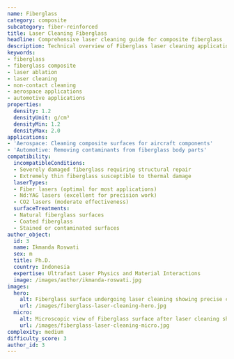 ```yaml
---
name: Fiberglass
category: composite
subcategory: fiber-reinforced
title: Laser Cleaning Fiberglass
headline: Comprehensive laser cleaning guide for composite fiberglass
description: Technical overview of Fiberglass laser cleaning applications and parameters
keywords:
- fiberglass
- fiberglass composite
- laser ablation
- laser cleaning
- non-contact cleaning
- aerospace applications
- automotive applications
properties:
  density: 1.2
  densityUnit: g/cm³
  densityMin: 1.2
  densityMax: 2.0
applications:
- 'Aerospace: Cleaning composite surfaces for aircraft components'
- 'Automotive: Removing contaminants from fiberglass body parts'
compatibility:
  incompatibleConditions:
  - Severely damaged fiberglass requiring structural repair
  - Extremely thin fiberglass susceptible to thermal damage
  laserTypes:
  - Fiber lasers (optimal for most applications)
  - Nd:YAG lasers (excellent for precision work)
  - CO2 lasers (moderate effectiveness)
  surfaceTreatments:
  - Natural fiberglass surfaces
  - Coated fiberglass
  - Stained or contaminated surfaces
author_object:
  id: 3
  name: Ikmanda Roswati
  sex: m
  title: Ph.D.
  country: Indonesia
  expertise: Ultrafast Laser Physics and Material Interactions
  image: /images/author/ikmanda-roswati.jpg
images:
  hero:
    alt: Fiberglass surface undergoing laser cleaning showing precise contamination removal
    url: /images/fiberglass-laser-cleaning-hero.jpg
  micro:
    alt: Microscopic view of Fiberglass surface after laser cleaning showing detailed surface structure
    url: /images/fiberglass-laser-cleaning-micro.jpg
complexity: medium
difficulty_score: 3
author_id: 3
---
```

